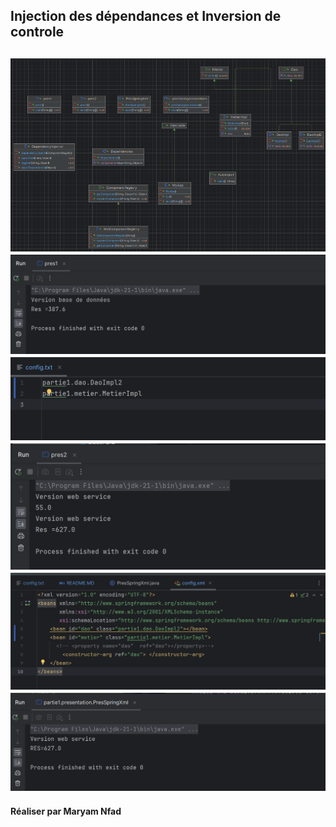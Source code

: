 <h2>Injection des dépendances et Inversion de controle  <h2>

<img src="captures/img1.png">
<img src="captures/img2.png">
<img src="captures/img3.png">
<img src="captures/img4.png">
<img src="captures/img5.png">
<img src="captures/img6.png">
<h4>Réaliser par Maryam Nfad